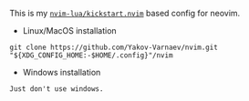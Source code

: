 This is my [`nvim-lua/kickstart.nvim`](https://github.com/nvim-lua/kickstart.nvim) based config for neovim.

- Linux/MacOS installation

```
git clone https://github.com/Yakov-Varnaev/nvim.git "${XDG_CONFIG_HOME:-$HOME/.config}"/nvim
```
- Windows installation

```
Just don't use windows.
```
